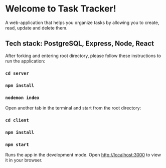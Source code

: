 # Welcome to Task Tracker!

A web-application that helps you organize tasks by allowing you to create, read, update and delete them.

## Tech stack: PostgreSQL, Express, Node, React

After forking and entering root directory, please follow these instructions to run the application:

### `cd server`

### `npm install`

### `nodemon index`

Open another tab in the terminal and start from the root directory:

### `cd client`

### `npm install`

### `npm start`

Runs the app in the development mode.
Open [http://localhost:3000](http://localhost:3000) to view it in your browser.


